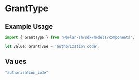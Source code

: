 # GrantType

## Example Usage

```typescript
import { GrantType } from "@polar-sh/sdk/models/components";

let value: GrantType = "authorization_code";
```

## Values

```typescript
"authorization_code"
```